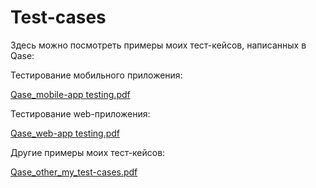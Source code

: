 # Test-cases
Здесь можно посмотреть примеры моих тест-кейсов, написанных в Qase:

Тестирование мобильного приложения:

[Qase_mobile-app testing.pdf](https://github.com/EvgeniaRazumovskaya/Test-cases/files/13719352/Qase_mobile-app.testing.pdf)

Тестирование web-приложения:

[Qase_web-app testing.pdf](https://github.com/EvgeniaRazumovskaya/Test-cases/files/13719355/Qase_web-app.testing.pdf)

Другие примеры моих тест-кейсов:

[Qase_other_my_test-cases.pdf](https://github.com/EvgeniaRazumovskaya/Test-cases/files/13719359/Qase_other_my_test-cases.pdf)

